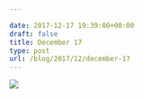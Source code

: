 ```yaml
---

date: 2017-12-17 19:39:00+00:00
draft: false
title: December 17
type: post
url: /blog/2017/12/december-17
---
```




  
   ![](/images/2017-12-17-201712december-17/IMG_3341.jpg)

  


